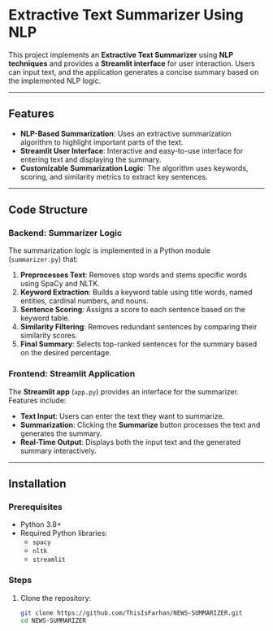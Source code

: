 # Extractive Text Summarizer Using NLP  

This project implements an **Extractive Text Summarizer** using **NLP techniques** and provides a **Streamlit interface** for user interaction. Users can input text, and the application generates a concise summary based on the implemented NLP logic.  

---

## Features  

- **NLP-Based Summarization**: Uses an extractive summarization algorithm to highlight important parts of the text.  
- **Streamlit User Interface**: Interactive and easy-to-use interface for entering text and displaying the summary.  
- **Customizable Summarization Logic**: The algorithm uses keywords, scoring, and similarity metrics to extract key sentences.  

---

## Code Structure  

### Backend: Summarizer Logic  

The summarization logic is implemented in a Python module (`summarizer.py`) that:  

1. **Preprocesses Text**: Removes stop words and stems specific words using SpaCy and NLTK.  
2. **Keyword Extraction**: Builds a keyword table using title words, named entities, cardinal numbers, and nouns.  
3. **Sentence Scoring**: Assigns a score to each sentence based on the keyword table.  
4. **Similarity Filtering**: Removes redundant sentences by comparing their similarity scores.  
5. **Final Summary**: Selects top-ranked sentences for the summary based on the desired percentage.  

### Frontend: Streamlit Application  

The **Streamlit app** (`app.py`) provides an interface for the summarizer. Features include:  
- **Text Input**: Users can enter the text they want to summarize.  
- **Summarization**: Clicking the **Summarize** button processes the text and generates the summary.  
- **Real-Time Output**: Displays both the input text and the generated summary interactively.  

---

## Installation  

### Prerequisites  

- Python 3.8+  
- Required Python libraries:  
  - `spacy`  
  - `nltk`  
  - `streamlit`  

### Steps  

1. Clone the repository:  
   ```bash
   git clone https://github.com/ThisIsFarhan/NEWS-SUMMARIZER.git
   cd NEWS-SUMMARIZER
